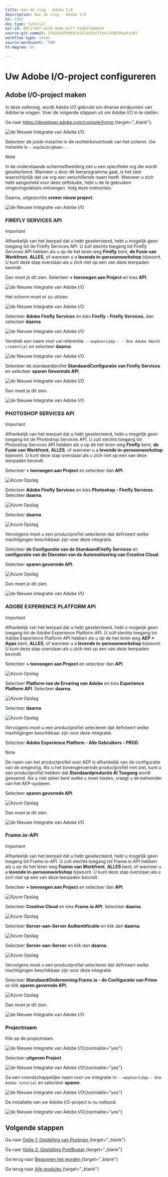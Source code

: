 ```yaml
---
title: Aan de slag - Adobe I/O
description: Aan de slag - Adobe I/O
kt: 5342
doc-type: tutorial
exl-id: 00f17d4f-a2c8-4e8e-a1ff-556037a60629
source-git-commit: 53b252df80801e521ad3df2fe4c158039adfa365
workflow-type: tm+mt
source-wordcount: '799'
ht-degree: 0%

---
```


# Uw Adobe I/O-project configureren

## Adobe I/O-project maken

In deze oefening, wordt Adobe I/O gebruikt om diverse eindpunten van Adobe te vragen. Voer de volgende stappen uit om Adobe I/O in te stellen.

Ga naar [ https://developer.adobe.com/console/home ](https://developer.adobe.com/console/home){target="_blank"}.

![ de Nieuwe Integratie van Adobe I/O ](./images/iohome.png)

Selecteer de juiste instantie in de rechterbovenhoek van het scherm. Uw instantie is `--aepImsOrgName--` .

>[!NOTE]
>
> In de onderstaande schermafbeelding ziet u een specifieke org die wordt geselecteerd. Wanneer u door dit leerprogramma gaat, is het zeer waarschijnlijk dat uw org een verschillende naam heeft. Wanneer u zich hebt aangemeld voor deze zelfstudie, hebt u de te gebruiken omgevingsdetails ontvangen. Volg deze instructies.

Daarna, uitgezochte **creeer nieuw project**.

![ de Nieuwe Integratie van Adobe I/O ](./images/iocomp.png)

### FIREFLY SERVICES API

>[!IMPORTANT]
>
>Afhankelijk van het leerpad dat u hebt geselecteerd, hebt u mogelijk geen toegang tot de Firefly Services API. U zult slechts toegang tot Firefly Services API hebben als u op de het leren weg **Firefly** bent, **de Fusie van Workfront**, **ALLES**, of wanneer u a **levende in-persoonworkshop** bijwoont. U kunt deze stap overslaan als u zich niet op een van deze leerpaden bevindt.

Dan moet je dit zien. Selecteer **+ toevoegen aan Project** en kies **API**.

![ de Nieuwe Integratie van Adobe I/O ](./images/adobe_io_access_api.png)

Het scherm moet er zo uitzien.

![ de Nieuwe Integratie van Adobe I/O ](./images/api1.png)

Selecteer **Adobe Firefly Services** en kies **Firefly - Firefly Services**, dan selecteer **daarna**.

![ de Nieuwe Integratie van Adobe I/O ](./images/api3.png)

Verstrek een naam voor uw referentie: `--aepUserLdap-- - One Adobe OAuth credential` en selecteer **daarna**.

![ de Nieuwe Integratie van Adobe I/O ](./images/api4.png)

Selecteer de standaardprofiel **StandaardConfiguratie van Firefly Services** en selecteer **sparen Gevormde API**.

![ de Nieuwe Integratie van Adobe I/O ](./images/api9.png)

Dan moet je dit zien.

![ de Nieuwe Integratie van Adobe I/O ](./images/api10.png)

### PHOTOSHOP SERVICES API

>[!IMPORTANT]
>
>Afhankelijk van het leerpad dat u hebt geselecteerd, hebt u mogelijk geen toegang tot de Photoshop Services API. U zult slechts toegang tot Photoshop Services API hebben als u op de het leren weg **Firefly** bent, **de Fusie van Workfront**, **ALLES**, of wanneer u a **levende in-persoonworkshop** bijwoont. U kunt deze stap overslaan als u zich niet op een van deze leerpaden bevindt.
>
Selecteer **+ toevoegen aan Project** en selecteer dan **API**.

![ Azure Opslag ](./images/ps2.png)

Selecteer **Adobe Firefly Services** en kies **Photoshop - Firefly Services**. Selecteer **daarna**.

![ Azure Opslag ](./images/ps3.png)

Selecteer **daarna**.

![ Azure Opslag ](./images/ps4.png)

Vervolgens moet u een productprofiel selecteren dat definieert welke machtigingen beschikbaar zijn voor deze integratie.

Selecteer **de Configuratie van de StandaardFirefly Services** en **configuratie van de Diensten van de Automatisering van Creative Cloud**.

Selecteer **sparen gevormde API**.

![ Azure Opslag ](./images/ps5.png)

Dan moet je dit zien.

![ de Nieuwe Integratie van Adobe I/O ](./images/ps7.png)

### ADOBE EXPERIENCE PLATFORM API

>[!IMPORTANT]
>
>Afhankelijk van het leerpad dat u hebt geselecteerd, hebt u mogelijk geen toegang tot de Adobe Experience Platform API. U zult slechts toegang tot Adobe Experience Platform API hebben als u op de het leren weg **AEP + Apps** bent, **ALLES**, of wanneer u a **levende in-persoonworkshop** bijwoont. U kunt deze stap overslaan als u zich niet op een van deze leerpaden bevindt.

Selecteer **+ toevoegen aan Project** en selecteer dan **API**.

![ Azure Opslag ](./images/aep1.png)

Selecteer **Platform van de Ervaring van Adobe** en kies **Experience Platform API**. Selecteer **daarna**.

![ Azure Opslag ](./images/aep2.png)

Selecteer **daarna**.

![ Azure Opslag ](./images/aep3.png)

Vervolgens moet u een productprofiel selecteren dat definieert welke machtigingen beschikbaar zijn voor deze integratie.

Selecteer **Adobe Experience Platform - Alle Gebruikers - PROD**.

>[!NOTE]
>
>De naam van het productprofiel voor AEP is afhankelijk van de configuratie van de omgeving. Als u het bovengenoemde productprofiel niet ziet, kunt u een productprofiel hebben dat **Standaardproductie Al Toegang** wordt genoemd. Als u niet zeker bent welke u moet kiezen, vraagt u de beheerder van het AEP-systeem.

Selecteer **sparen gevormde API**.

![ Azure Opslag ](./images/aep4.png)

Dan moet je dit zien.

![ de Nieuwe Integratie van Adobe I/O ](./images/aep5.png)

### Frame.io-API

>[!IMPORTANT]
>
>Afhankelijk van het leerpad dat u hebt geselecteerd, hebt u mogelijk geen toegang tot Frame.io-API. U zult slechts toegang tot Frame.io API hebben als u op de het leren weg **Fusion van Workfront**, **ALLES** bent, of wanneer u a **levende in-persoonworkshop** bijwoont. U kunt deze stap overslaan als u zich niet op een van deze leerpaden bevindt.

Selecteer **+ toevoegen aan Project** en selecteer dan **API**.

![ Azure Opslag ](./images/fiops2.png)

Selecteer **Creative Cloud** en kies **Frame.io API**. Selecteer **daarna**.

![ Azure Opslag ](./images/fiops3.png)

Selecteer **Server-aan-Server Authentificatie** en klik dan **daarna**.

![ Azure Opslag ](./images/fiops4.png)

Selecteer **Server-aan-Server** en klik dan **daarna**.

![ Azure Opslag ](./images/fiops5.png)

Vervolgens moet u een productprofiel selecteren dat definieert welke machtigingen beschikbaar zijn voor deze integratie.

Selecteer **StandaardOnderneming Frame.io - de Configuratie van Prime** en klik **sparen gevormde API**.

![ Azure Opslag ](./images/fiops6.png)

Dan moet je dit zien.

![ de Nieuwe Integratie van Adobe I/O ](./images/fiops7.png)

### Projectnaam

Klik op de projectnaam.

![ de Nieuwe Integratie van Adobe I/O ](./images/api13.png){zoomable="yes"}

Selecteer **uitgeven Project**.

![ de Nieuwe Integratie van Adobe I/O ](./images/api14.png){zoomable="yes"}

Ga een vriendschappelijke naam voor uw integratie in: `--aepUserLdap-- One Adobe tutorial` en selecteer **sparen**.

![ de Nieuwe Integratie van Adobe I/O ](./images/api15.png){zoomable="yes"}

De installatie van uw Adobe I/O-project is nu voltooid.

![ de Nieuwe Integratie van Adobe I/O ](./images/api16.png){zoomable="yes"}

## Volgende stappen

Ga naar [ Optie 1: Opstelling van Postman ](./ex7.md){target="_blank"}

Ga naar [ Optie 2: Opstelling PostBuster ](./ex8.md){target="_blank"}

Ga terug naar [ Begonnen het worden ](./getting-started.md){target="_blank"}

Ga terug naar [ Alle modules ](./../../../overview.md){target="_blank"}

